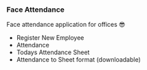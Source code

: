 ### Face Attendance
Face attendance application for offices 😎

- Register New Employee
- Attendance
- Todays Attendance Sheet
- Attendance to Sheet format (downloadable)